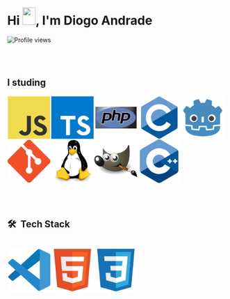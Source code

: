 <!--
<img align="right" height="590em" src="https://raw.githubusercontent.com/gist/maykbrito/618ef18e3bbb7cdfd200f3a4fc1aabc6/raw/201d47c76006c99fe0dc55ea92e76bdca5537f08/githubcard.svg"/> -->
<h1 align="left">Hi <img src="https://raw.githubusercontent.com/kaueMarques/kaueMarques/master/hi.gif" width="30px" height="40px">, I'm Diogo Andrade</h1>
<p align="left"> <img src="https://komarev.com/ghpvc/?username=DiogoAMoura&color=red" alt="Profile views" /> </p>

<br><br>

## I studing
<img src="https://raw.githubusercontent.com/devicons/devicon/master/icons/javascript/javascript-original.svg" width="100" height="100" align="left">
<img src="https://raw.githubusercontent.com/devicons/devicon/master/icons/typescript/typescript-original.svg" width="100" height="100" align="left">
<img src="https://raw.githubusercontent.com/devicons/devicon/master/icons/php/php-original.svg" width="100" height="100" align="left">
<img src="https://raw.githubusercontent.com/devicons/devicon/master/icons/c/c-original.svg" width="100" height="100" align="left">
<img src="https://raw.githubusercontent.com/devicons/devicon/master/icons/godot/godot-original.svg" width="100" height="100" align="left">
<img src="https://raw.githubusercontent.com/devicons/devicon/master/icons/git/git-original.svg" width="100" height="100" align="left">
<img src="https://raw.githubusercontent.com/devicons/devicon/master/icons/linux/linux-original.svg" width="100" height="100" align="left">
<img src="https://raw.githubusercontent.com/devicons/devicon/master/icons/gimp/gimp-original.svg" width="100" height="100" align="left">
<img src="https://raw.githubusercontent.com/devicons/devicon/master/icons/cplusplus/cplusplus-original.svg" width="100" height="100">

<br><br>

## 🛠 &nbsp;Tech Stack
<br>
<img src="https://raw.githubusercontent.com/devicons/devicon/master/icons/vscode/vscode-original.svg" width="100" height"100" align="left">
<img src="https://raw.githubusercontent.com/devicons/devicon/master/icons/html5/html5-original.svg" width="100" height="100" align="left">
<img src="https://raw.githubusercontent.com/devicons/devicon/master/icons/css3/css3-original.svg" width="100" height="100" align="left">
